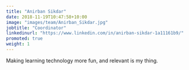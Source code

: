 ```yaml
---
title: "Anirban Sikdar"
date: 2018-11-19T10:47:58+10:00
image: "images/team/Anirban_Sikdar.jpg"
jobtitle: "Coordinator"
linkedinurl: "https://www.linkedin.com/in/anirban-sikdar-1a11161b9/"
promoted: true
weight: 1
---
```


Making learning technology more fun, and relevant is my thing.
